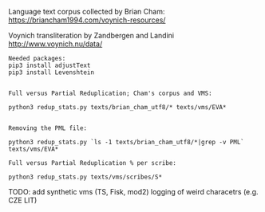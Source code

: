Language text corpus collected by Brian Cham:
  https://briancham1994.com/voynich-resources/

Voynich transliteration by Zandbergen and Landini
  http://www.voynich.nu/data/


```
Needed packages:
pip3 install adjustText
pip3 install Levenshtein


Full versus Partial Reduplication; Cham's corpus and VMS:

python3 redup_stats.py texts/brian_cham_utf8/* texts/vms/EVA*


Removing the PML file:

python3 redup_stats.py `ls -1 texts/brian_cham_utf8/*|grep -v PML` texts/vms/EVA*

Full versus Partial Reduplication % per scribe:

python3 redup_stats.py texts/vms/scribes/S*
```

TODO:
add synthetic vms (TS, Fisk, mod2)
logging of weird characetrs (e.g. CZE LIT)
